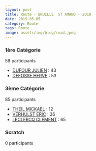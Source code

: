 ```yaml
---
layout: post
title: Route - BRUILLE  ST AMAND - 2019
date: 2019-05-05
category: Route
tags: Route
image: assets/img/blog/road.jpeg
---
```


### 1ère Catégorie
58 participants
- [DUFOUR JULIEN](https://teamspecializedlille.github.io/works/dufourjulien) : 43
- [DEFOSSE HERVE](https://teamspecializedlille.github.io/works/defosseherve) : 53

### 3ème Catégorie
85 participants
- [THEIL MICKAEL](https://teamspecializedlille.github.io/works/theilmickael) : 12
- [VERHULST ERIC](https://teamspecializedlille.github.io/works/verhulsteric) : 36
- [LECLERCQ CLEMENT](https://teamspecializedlille.github.io/works/leclercqclement) : 65

### Scratch
0 participants
